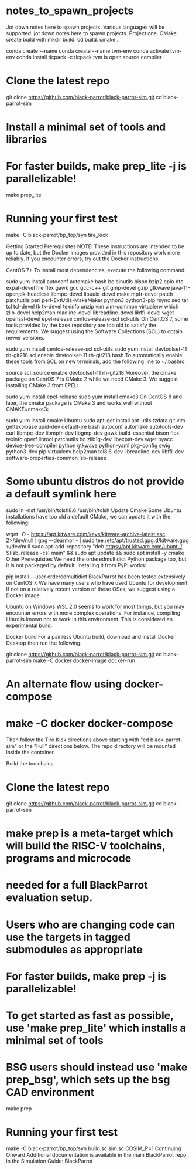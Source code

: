 # notes_to_spawn_projects
Jot down notes here to spawn projects. Various languages will be supported.
jot down notes here to spawn projects. Project one. CMake. create build with mkdir build. cd build. cmake ..

conda create --name <my-env>
conda create --name tvm-env
conda activate tvm-env
conda install tlcpack -c tlcpack
tvm is open source compiler

# Clone the latest repo
git clone https://github.com/black-parrot/black-parrot-sim.git
cd black-parrot-sim

# Install a minimal set of tools and libraries
# For faster builds, make prep_lite -j is parallelizable!
make prep_lite

# Running your first test
make -C black-parrot/bp_top/syn tire_kick

Getting Started
Prerequisites
NOTE: These instructions are intended to be up to date, but the Docker images provided in this repository work more reliably. If you encounter errors, try out the Docker instructions.

CentOS 7+
To install most dependencies, execute the following command:

sudo yum install autoconf automake bash bc binutils bison bzip2 cpio dtc expat-devel file flex gawk gcc gcc-c++ git gmp-devel gzip gtkwave java-11-openjdk-headless libmpc-devel libuuid-devel make mpfr-devel patch patchutils perl perl-ExtUtils-MakeMaker python3 python3-pip rsync sed tar tcl tcl-devel  tk tk-devel texinfo unzip vim vim-common virtualenv which zlib-devel help2man readline-devel libreadline-devel libffi-devel wget openssl-devel epel-release centos-release-scl scl-utils
On CentOS 7, some tools provided by the base repository are too old to satisfy the requirements. We suggest using the Software Collections (SCL) to obtain newer versions.

sudo yum install centos-release-scl scl-utils
sudo yum install devtoolset-11 rh-git218
scl enable devtoolset-11 rh-git218 bash
To automatically enable these tools from SCL on new terminals, add the following line to ~/.bashrc:

source scl_source enable devtoolset-11 rh-git218
Moreover, the cmake package on CentOS 7 is CMake 2 while we need CMake 3. We suggest installing CMake 3 from EPEL:

sudo yum install epel-release
sudo yum install cmake3
On CentOS 8 and later, the cmake package is CMake 3 and works well without CMAKE=cmake3:

sudo yum install cmake
Ubuntu
sudo apt-get install apt-utils tzdata git vim gettext-base uuid-dev default-jre bash autoconf automake autotools-dev curl libmpc-dev libmpfr-dev libgmp-dev gawk build-essential bison flex texinfo gperf libtool patchutils bc zlib1g-dev libexpat-dev wget byacc device-tree-compiler python gtkwave python-yaml pkg-config swig python3-dev pip virtualenv help2man tcl8.6-dev libreadline-dev libffi-dev software-properties-common lsb-release
# Some ubuntu distros do not provide a default symlink here
sudo ln -nsf /usr/bin/tclsh8.6 /usr/bin/tclsh
Update Cmake
Some Ubuntu installations have too old a default CMake, we can update it with the following:

wget -O - https://apt.kitware.com/keys/kitware-archive-latest.asc 2>/dev/null | gpg --dearmor - | sudo tee /etc/apt/trusted.gpg.d/kitware.gpg >/dev/null
sudo apt-add-repository "deb https://apt.kitware.com/ubuntu/ $(lsb_release -cs) main" && sudo apt update && sudo apt install -y cmake
Other Prerequisites
We need the orderedmultidict Python package too, but it is not packaged by default. Installing it from PyPI works:

pip install --user orderedmultidict
BlackParrot has been tested extensively on CentOS 7. We have many users who have used Ubuntu for development. If not on a relatively recent version of these OSes, we suggest using a Docker image.

Ubuntu on Windows WSL 2.0 seems to work for most things, but you may encounter errors with more complex operations. For instance, compiling Linux is known not to work in this environment. This is considered an experimental build.

Docker build
For a painless Ubuntu build, download and install Docker Desktop then run the following:

git clone https://github.com/black-parrot/black-parrot-sim.git
cd black-parrot-sim
make -C docker docker-image docker-run
# An alternate flow using docker-compose
# make -C docker docker-compose
Then follow the Tire Kick directions above starting with "cd black-parrot-sim" or the "Full" directions below. The repo directory will be mounted inside the container.

Build the toolchains
# Clone the latest repo
git clone https://github.com/black-parrot/black-parrot-sim.git
cd black-parrot-sim

# make prep is a meta-target which will build the RISC-V toolchains, programs and microcode
#   needed for a full BlackParrot evaluation setup.
# Users who are changing code can use the targets in tagged submodules as appropriate
# For faster builds, make prep -j is parallelizable!
# To get started as fast as possible, use 'make prep_lite' which installs a minimal set of tools
# BSG users should instead use 'make prep_bsg', which sets up the bsg CAD environment
make prep

# Running your first test
make -C black-parrot/bp_top/syn build.sc sim.sc COSIM_P=1
Continuing Onward
Additional documentation is available in the main BlackParrot repo, in the Simulation Guide: BlackParrot




